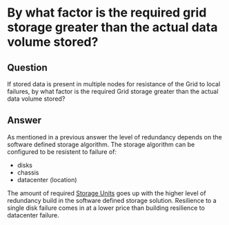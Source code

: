 # By what factor is the required grid storage greater than the actual data volume stored?

## Question

If stored data is present in multiple nodes for resistance of the Grid to local failures, by what factor is the required Grid storage greater than the actual data volume stored?

## Answer

As mentioned in a previous answer the level of redundancy depends on the software defined storage algorithm. The storage algorithm can be configured to be resistent to failure of:

 - disks
 - chassis
 - datacenter (location)

 The amount of required [Storage Units](https://github.com/threefoldfoundation/info_foundation/blob/master/docs/definitions/threefold_cloud_units.md) goes up with the higher level of redundancy build in the software defined storage solution. Resilience to a single disk failure comes in at a lower price than building resilience to datacenter failure.